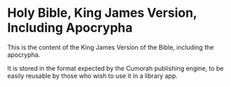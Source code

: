 # Holy Bible, King James Version, Including Apocrypha

This is the content of the King James Version of the Bible, including the apocrypha.

It is stored in the format expected by the Cumorah publishing engine, to be easily reusable by those who wish to use it in a library app.
